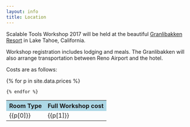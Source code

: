 ```yaml
---
layout: info
title: Location
---
```

Scalable Tools Workshop 2017 will be held at the
beautiful <a href="http://www.granlibakken.com">Granlibakken Resort</a> in Lake Tahoe,
California.
<p>
Workshop registration includes lodging and meals.
The Granlibakken will also arrange transportation between Reno Airport and the hotel.

<p>
Costs are as follows:

<p>

<table class="prices">
    <tr>
        <th bgcolor="lightblue">Room Type</th>
        <th bgcolor="lightblue">Full Workshop cost</th>
    </tr>
    {% for p in site.data.prices %}
    <tr>
        <td>{{p[0]}}</td><td>{{p[1]}}</td>
    </tr>

    {% endfor %}
</table>

